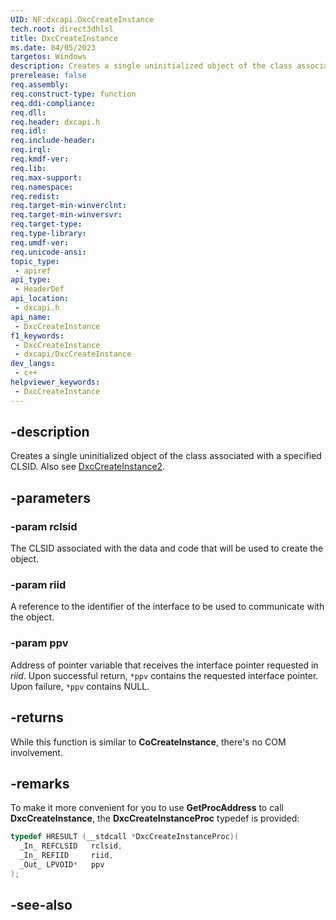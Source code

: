 ```yaml
---
UID: NF:dxcapi.DxcCreateInstance
tech.root: direct3dhlsl
title: DxcCreateInstance
ms.date: 04/05/2023
targetos: Windows
description: Creates a single uninitialized object of the class associated with a specified CLSID.
prerelease: false
req.assembly: 
req.construct-type: function
req.ddi-compliance: 
req.dll: 
req.header: dxcapi.h
req.idl: 
req.include-header: 
req.irql: 
req.kmdf-ver: 
req.lib: 
req.max-support: 
req.namespace: 
req.redist: 
req.target-min-winverclnt: 
req.target-min-winversvr: 
req.target-type: 
req.type-library: 
req.umdf-ver: 
req.unicode-ansi: 
topic_type:
 - apiref
api_type:
 - HeaderDef
api_location:
 - dxcapi.h
api_name:
 - DxcCreateInstance
f1_keywords:
 - DxcCreateInstance
 - dxcapi/DxcCreateInstance
dev_langs:
 - c++
helpviewer_keywords:
 - DxcCreateInstance
---
```


## -description

Creates a single uninitialized object of the class associated with a specified CLSID. Also see [DxcCreateInstance2](./nf-dxcapi-dxccreateinstance2).

## -parameters

### -param rclsid

The CLSID associated with the data and code that will be used to create the object.

### -param riid

A reference to the identifier of the interface to be used to communicate with the object.

### -param ppv

Address of pointer variable that receives the interface pointer requested in *riid*. Upon successful return, `*ppv` contains the requested interface pointer. Upon failure, `*ppv` contains NULL.

## -returns

While this function is similar to **CoCreateInstance**, there's no COM involvement.

## -remarks

To make it more convenient for you to use **GetProcAddress** to call **DxcCreateInstance**, the **DxcCreateInstanceProc** typedef is provided:

```cpp
typedef HRESULT (__stdcall *DxcCreateInstanceProc)(
  _In_ REFCLSID   rclsid,
  _In_ REFIID     riid,
  _Out_ LPVOID*   ppv
);
```

## -see-also

